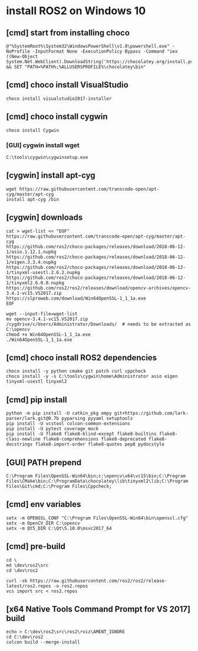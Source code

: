 
# install ROS2 on Windows 10

## [cmd] start from installing choco

    @"%SystemRoot%\System32\WindowsPowerShell\v1.0\powershell.exe" -NoProfile -InputFormat None -ExecutionPolicy Bypass -Command "iex ((New-Object System.Net.WebClient).DownloadString('https://chocolatey.org/install.ps1'))" && SET "PATH=%PATH%;%ALLUSERSPROFILE%\chocolatey\bin"

## [cmd] choco install VisualStudio

    choco install visualstudio2017-installer

## [cmd] choco install cygwin

    choco install Cygwin

### [GUI] cygwin install wget

    C:\tools\cygwin\cygwinsetup.exe

## [cygwin] install apt-cyg

    wget https://raw.githubusercontent.com/transcode-open/apt-cyg/master/apt-cyg
    install apt-cyg /bin

## [cygwin] downloads

    cat > wget-list << "EOF"
    https://raw.githubusercontent.com/transcode-open/apt-cyg/master/apt-cyg
    https://github.com/ros2/choco-packages/releases/download/2018-06-12-1/asio.1.12.1.nupkg
    https://github.com/ros2/choco-packages/releases/download/2018-06-12-1/eigen.3.3.4.nupkg
    https://github.com/ros2/choco-packages/releases/download/2018-06-12-1/tinyxml-usestl.2.6.2.nupkg
    https://github.com/ros2/choco-packages/releases/download/2018-06-12-1/tinyxml2.6.0.0.nupkg
    https://github.com/ros2/ros2/releases/download/opencv-archives/opencv-3.4.1-vc15.VS2017.zip
    https://slproweb.com/download/Win64OpenSSL-1_1_1a.exe
    EOF

    wget --input-file=wget-list
    mv opencv-3.4.1-vc15.VS2017.zip /cygdrive/c/Users/Administrator/Downloads/  # needs to be extracted as C:\opencv
    chmod +x Win64OpenSSL-1_1_1a.exe
    ./Win64OpenSSL-1_1_1a.exe

## [cmd] choco install ROS2 dependencies

    choco install -y python cmake git patch curl cppcheck
    choco install -y -s C:\tools\cygwin\home\Administrator asio eigen tinyxml-usestl tinyxml2

## [cmd] pip install

    python -m pip install -U catkin_pkg empy git+https://github.com/lark-parser/lark.git@0.7b pyparsing pyyaml setuptools
    pip install -U vcstool colcon-common-extensions
    pip install -U pytest coverage mock
    pip install -U flake8 flake8-blind-except flake8-builtins flake8-class-newline flake8-comprehensions flake8-deprecated flake8-docstrings flake8-import-order flake8-quotes pep8 pydocstyle

## [GUI] PATH prepend

    C:\Program Files\OpenSSL-Win64\bin;c:\opencv\x64\vc15\bin;C:\Program Files\CMake\bin;C:\ProgramData\chocolatey\lib\tinyxml2\lib;C:\Program Files\Git\cmd;C:\Program Files\Cppcheck;

## [cmd] env variables

    setx -m OPENSSL_CONF "C:\Program Files\OpenSSL-Win64\bin\openssl.cfg"
    setx -m OpenCV_DIR C:\opencv
    setx -m Qt5_DIR C:\Qt\5.10.0\msvc2017_64

## [cmd] pre-build

    cd \
    md \dev\ros2\src
    cd \dev\ros2

    curl -sk https://raw.githubusercontent.com/ros2/ros2/release-latest/ros2.repos -o ros2.repos
    vcs import src < ros2.repos

## [x64 Native Tools Command Prompt for VS 2017] build

    echo > C:\dev\ros2\src\ros2\rviz\AMENT_IGNORE
    cd C:\dev\ros2
    colcon build --merge-install

